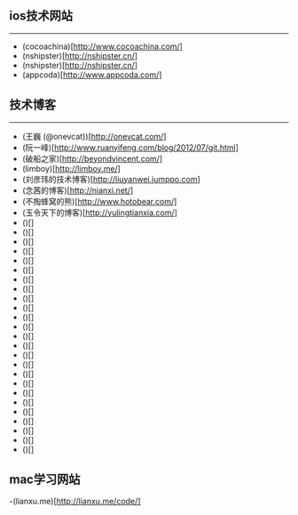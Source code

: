 ## ios技术网站
---
-	(cocoachina)[http://www.cocoachina.com/]
-	(nshipster)[http://nshipster.cn/]
-	(nshipster)[http://nshipster.cn/]
-   (appcoda)[http://www.appcoda.com/]


## 技术博客
---
-	(王巍 (@onevcat))[http://onevcat.com/]
-	(阮一峰)[http://www.ruanyifeng.com/blog/2012/07/git.html]
-	(破船之家)[http://beyondvincent.com/]
-	(limboy)[http://limboy.me/]
-	(刘彦玮的技术博客)[http://liuyanwei.jumppo.com]
-	(念茜的博客)[http://nianxi.net/]
-	(不掏蜂窝的熊)[http://www.hotobear.com/]
-	(玉令天下的博客)[http://yulingtianxia.com/]
-	()[]
-	()[]
-	()[]
-	()[]
-	()[]
-	()[]
-	()[]
-	()[]
-	()[]
-	()[]
-	()[]
-	()[]
-	()[]
-	()[]
-	()[]
-	()[]
-	()[]
-	()[]
-	()[]
-	()[]
-	()[]
-	()[]
-	()[]
-	()[]
-	()[]

## mac学习网站

-(lianxu.me)[http://lianxu.me/code/]